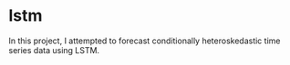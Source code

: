 # lstm

In this project, I attempted to forecast conditionally heteroskedastic time series data using LSTM.

